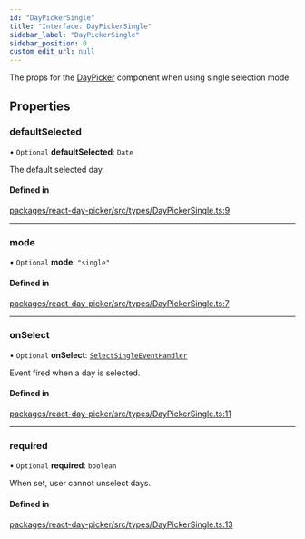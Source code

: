 ```yaml
---
id: "DayPickerSingle"
title: "Interface: DayPickerSingle"
sidebar_label: "DayPickerSingle"
sidebar_position: 0
custom_edit_url: null
---
```


The props for the [DayPicker](../functions/DayPicker) component when using single selection mode.

## Properties

### defaultSelected

• `Optional` **defaultSelected**: `Date`

The default selected day.

#### Defined in

[packages/react-day-picker/src/types/DayPickerSingle.ts:9](https://github.com/gpbl/react-day-picker/blob/0df406c0/packages/react-day-picker/src/types/DayPickerSingle.ts#L9)

___

### mode

• `Optional` **mode**: ``"single"``

#### Defined in

[packages/react-day-picker/src/types/DayPickerSingle.ts:7](https://github.com/gpbl/react-day-picker/blob/0df406c0/packages/react-day-picker/src/types/DayPickerSingle.ts#L7)

___

### onSelect

• `Optional` **onSelect**: [`SelectSingleEventHandler`](SelectSingleEventHandler)

Event fired when a day is selected.

#### Defined in

[packages/react-day-picker/src/types/DayPickerSingle.ts:11](https://github.com/gpbl/react-day-picker/blob/0df406c0/packages/react-day-picker/src/types/DayPickerSingle.ts#L11)

___

### required

• `Optional` **required**: `boolean`

When set, user cannot unselect days.

#### Defined in

[packages/react-day-picker/src/types/DayPickerSingle.ts:13](https://github.com/gpbl/react-day-picker/blob/0df406c0/packages/react-day-picker/src/types/DayPickerSingle.ts#L13)
